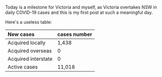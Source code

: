 Today is a milestone for Victoria and myself, as Victoria overtakes NSW in daily COVID-19 cases and this is my first post at such a meaningful day.


Here's a useless table:

| New cases | cases number |
| :------ |:--- | 
| Acquired locally | 1,438 | 
| Acquired overseas | 0 | 
| Acquired interstate | 0 |
| Active cases | 11,018 | 
